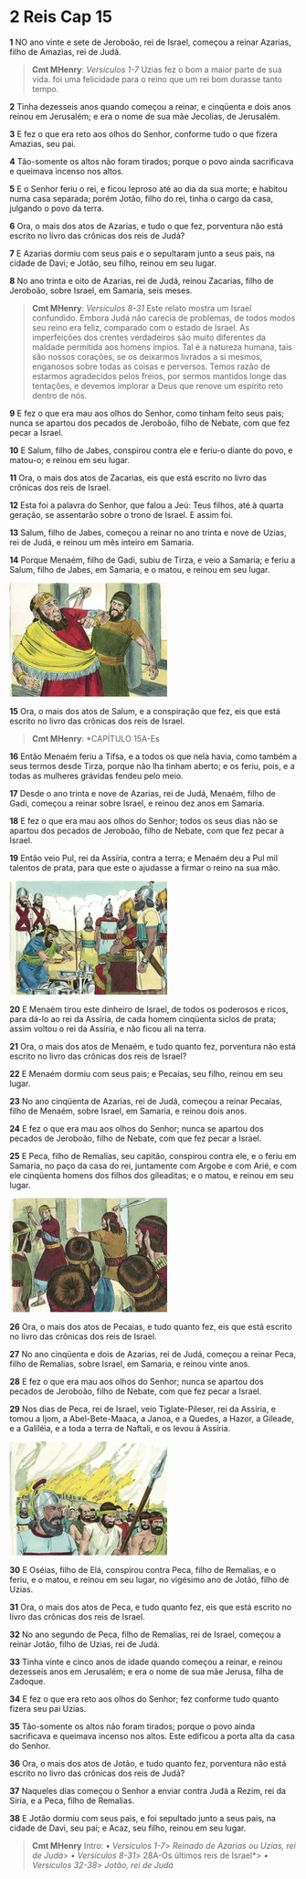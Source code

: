 # 2 Reis Cap 15

**1** 	NO ano vinte e sete de Jeroboão, rei de Israel, começou a reinar Azarias, filho de Amazias, rei de Judá.

> **Cmt MHenry**: *Versículos 1-7* Uzias fez o bom a maior parte de sua vida. foi uma felicidade para o reino que um rei bom durasse tanto tempo.

**2** 	Tinha dezesseis anos quando começou a reinar, e cinqüenta e dois anos reinou em Jerusalém; e era o nome de sua mãe Jecolias, de Jerusalém.

**3** 	E fez o que era reto aos olhos do Senhor, conforme tudo o que fizera Amazias, seu pai.

**4** 	Tão-somente os altos não foram tirados; porque o povo ainda sacrificava e queimava incenso nos altos.

**5** 	E o Senhor feriu o rei, e ficou leproso até ao dia da sua morte; e habitou numa casa separada; porém Jotão, filho do rei, tinha o cargo da casa, julgando o povo da terra.

**6** 	Ora, o mais dos atos de Azarias, e tudo o que fez, porventura não está escrito no livro das crônicas dos reis de Judá?

**7** 	E Azarias dormiu com seus pais e o sepultaram junto a seus pais, na cidade de Davi; e Jotão, seu filho, reinou em seu lugar.

**8** 	No ano trinta e oito de Azarias, rei de Judá, reinou Zacarias, filho de Jeroboão, sobre Israel, em Samaria, seis meses.

> **Cmt MHenry**: *Versículos 8-31* Este relato mostra um Israel confundido. Embora Judá não carecia de problemas, de todos modos seu reino era feliz, comparado com o estado de Israel. As imperfeições dos crentes verdadeiros são muito diferentes da maldade permitida aos homens ímpios. Tal é a natureza humana, tais são nossos corações, se os deixarmos livrados a si mesmos, enganosos sobre todas as coisas e perversos. Temos razão de estarmos agradecidos pelos freios, por sermos mantidos longe das tentações, e devemos implorar a Deus que renove um espírito reto dentro de nós.

**9** 	E fez o que era mau aos olhos do Senhor, como tinham feito seus pais; nunca se apartou dos pecados de Jeroboão, filho de Nebate, com que fez pecar a Israel.

**10** 	E Salum, filho de Jabes, conspirou contra ele e feriu-o diante do povo, e matou-o; e reinou em seu lugar.

**11** 	Ora, o mais dos atos de Zacarias, eis que está escrito no livro das crônicas dos reis de Israel.

**12** 	Esta foi a palavra do Senhor, que falou a Jeú: Teus filhos, até à quarta geração, se assentarão sobre o trono de Israel. E assim foi.

**13** 	Salum, filho de Jabes, começou a reinar no ano trinta e nove de Uzias, rei de Judá, e reinou um mês inteiro em Samaria.

**14** 	Porque Menaém, filho de Gadi, subiu de Tirza, e veio a Samaria; e feriu a Salum, filho de Jabes, em Samaria, e o matou, e reinou em seu lugar.

![](../Images/SweetPublishing/12-15-1.jpg) 

**15** 	Ora, o mais dos atos de Salum, e a conspiração que fez, eis que está escrito no livro das crônicas dos reis de Israel.

> **Cmt MHenry**: *CAPÍTULO 15A-Es

**16** 	Então Menaém feriu a Tifsa, e a todos os que nela havia, como também a seus termos desde Tirza, porque não lha tinham aberto; e os feriu, pois, e a todas as mulheres grávidas fendeu pelo meio.

**17** 	Desde o ano trinta e nove de Azarias, rei de Judá, Menaém, filho de Gadi, começou a reinar sobre Israel, e reinou dez anos em Samaria.

**18** 	E fez o que era mau aos olhos do Senhor; todos os seus dias não se apartou dos pecados de Jeroboão, filho de Nebate, com que fez pecar a Israel.

**19** 	Então veio Pul, rei da Assíria, contra a terra; e Menaém deu a Pul mil talentos de prata, para que este o ajudasse a firmar o reino na sua mão.

![](../Images/SweetPublishing/12-15-2.jpg) 

**20** 	E Menaém tirou este dinheiro de Israel, de todos os poderosos e ricos, para dá-lo ao rei da Assíria, de cada homem cinqüenta siclos de prata; assim voltou o rei da Assíria, e não ficou ali na terra.

**21** 	Ora, o mais dos atos de Menaém, e tudo quanto fez, porventura não está escrito no livro das crônicas dos reis de Israel?

**22** 	E Menaém dormiu com seus pais; e Pecaías, seu filho, reinou em seu lugar.

**23** 	No ano cinqüenta de Azarias, rei de Judá, começou a reinar Pecaías, filho de Menaém, sobre Israel, em Samaria, e reinou dois anos.

**24** 	E fez o que era mau aos olhos do Senhor; nunca se apartou dos pecados de Jeroboão, filho de Nebate, com que fez pecar a Israel.

**25** 	E Peca, filho de Remalias, seu capitão, conspirou contra ele, e o feriu em Samaria, no paço da casa do rei, juntamente com Argobe e com Arié, e com ele cinqüenta homens dos filhos dos gileaditas; e o matou, e reinou em seu lugar.

![](../Images/SweetPublishing/12-15-3.jpg) 

**26** 	Ora, o mais dos atos de Pecaías, e tudo quanto fez, eis que está escrito no livro das crônicas dos reis de Israel.

**27** 	No ano cinqüenta e dois de Azarias, rei de Judá, começou a reinar Peca, filho de Remalias, sobre Israel, em Samaria, e reinou vinte anos.

**28** 	E fez o que era mau aos olhos do Senhor; nunca se apartou dos pecados de Jeroboão, filho de Nebate, com que fez pecar a Israel.

**29** 	Nos dias de Peca, rei de Israel, veio Tiglate-Pileser, rei da Assíria, e tomou a Ijom, a Abel-Bete-Maaca, a Janoa, e a Quedes, a Hazor, a Gileade, e a Galiléia, e a toda a terra de Naftali, e os levou à Assíria.

![](../Images/SweetPublishing/12-15-4.jpg) 

**30** 	E Oséias, filho de Elá, conspirou contra Peca, filho de Remalias, e o feriu, e o matou, e reinou em seu lugar, no vigésimo ano de Jotão, filho de Uzias.

**31** 	Ora, o mais dos atos de Peca, e tudo quanto fez, eis que está escrito no livro das crônicas dos reis de Israel.

**32** 	No ano segundo de Peca, filho de Remalias, rei de Israel, começou a reinar Jotão, filho de Uzias, rei de Judá.

**33** 	Tinha vinte e cinco anos de idade quando começou a reinar, e reinou dezesseis anos em Jerusalém; e era o nome de sua mãe Jerusa, filha de Zadoque.

**34** 	E fez o que era reto aos olhos do Senhor; fez conforme tudo quanto fizera seu pai Uzias.

**35** 	Tão-somente os altos não foram tirados; porque o povo ainda sacrificava e queimava incenso nos altos. Este edificou a porta alta da casa do Senhor.

**36** 	Ora, o mais dos atos de Jotão, e tudo quanto fez, porventura não está escrito no livro das crônicas dos reis de Judá?

**37** 	Naqueles dias começou o Senhor a enviar contra Judá a Rezim, rei da Síria, e a Peca, filho de Remalias.

**38** 	E Jotão dormiu com seus pais, e foi sepultado junto a seus pais, na cidade de Davi, seu pai; e Acaz, seu filho, reinou em seu lugar.


> **Cmt MHenry** Intro: *• Versículos 1-7*> *Reinado de Azarias ou Uzias, rei de Judá*> *• Versículos 8-31*> 28A-Os últimos reis de Israel*> *• Versículos 32-38*> *Jotão, rei de Judá*